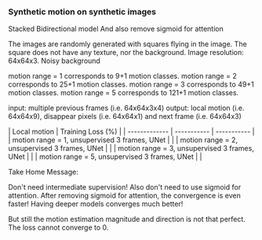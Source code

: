 ### Synthetic motion on synthetic images
Stacked Bidirectional model
And also remove sigmoid for attention

The images are randomly generated with squares flying in the image.
The square does not have any texture, nor the background.
Image resolution: 64x64x3.
Noisy background

motion range = 1 corresponds to 9+1 motion classes.
motion range = 2 corresponds to 25+1 motion classes.
motion range = 3 corresponds to 49+1 motion classes.
motion range = 5 corresponds to 121+1 motion classes.

input: multiple previous frames (i.e. 64x64x3x4)
output: local motion (i.e. 64x64x9), disappear pixels (i.e. 64x64x1) and next frame (i.e. 64x64x3)

| Local motion | Training Loss (%) |
| ------------- | ----------- | ----------- |
| motion range = 1, unsupervised 3 frames, UNet | |
| motion range = 2, unsupervised 3 frames, UNet | |
| motion range = 3, unsupervised 3 frames, UNet | |
| motion range = 5, unsupervised 3 frames, UNet | |

Take Home Message:

Don't need intermediate supervision!
Also don't need to use sigmoid for attention. After removing sigmoid for attention, the convergence is even faster!
Having deeper models converges much better!

But still the motion estimation magnitude and direction is not that perfect.
The loss cannot converge to 0.
